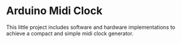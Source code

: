 # Arduino Midi Clock

This little project includes software and hardware implementations to achieve a compact and simple midi clock generator.
